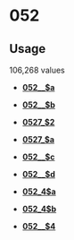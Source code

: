 # 052

## Usage

106,268 values

-   **[052\_\_$a](../../tags/052/052__a-1.md)**  

-   **[052\_\_$b](../../tags/052/052__b-2.md)**  

-   **[0527\_$2](../../tags/052/0527_2-3.md)**  

-   **[0527\_$a](../../tags/052/0527_a-4.md)**  

-   **[052\_\_$c](../../tags/052/052__c-5.md)**  

-   **[052\_\_$d](../../tags/052/052__d-6.md)**  

-   **[052\_4$a](../../tags/052/052_4a-7.md)**  

-   **[052\_4$b](../../tags/052/052_4b-8.md)**  

-   **[052\_\_$4](../../tags/052/052__4-9.md)**  


